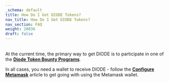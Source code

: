 ```yaml
---
_schema: default
title: How Do I Get DIODE Tokens?
nav_title: How Do I Get DIODE Tokens?
nav_section: FAQ
weight: 20036
draft: false
---
```

<br>At the current time, the primary way to get DIODE is to participate in one of the [**Diode Token Bounty Programs**](https://support.diode.io/article/4cad53ipui).

In all cases, you need a wallet to receive DIODE - follow the <a href="https://support.diode.io/article/uec3mloh9z" target="_blank" rel="noopener"><strong>Configure Metamask</strong></a> article to get going with using the Metamask wallet.